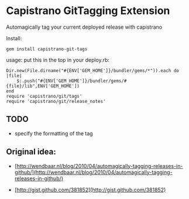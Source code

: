 Capistrano GitTagging Extension
====

Automagically tag your current deployed release with capistrano

Install: 

    gem install capistrano-git-tags

usage: put this in the top in your deploy.rb:

    Dir.new(File.dirname("#{ENV['GEM_HOME']}/bundler/gems/*")).each do |file|
        $:.push("#{ENV['GEM_HOME']}/bundler/gems/#{file}/lib",ENV['GEM_HOME'])
    end
    require 'capistrano/git/tags'
    require 'capistrano/git/release_notes'

TODO
---

* specify the formatting of the tag

Original idea: 
---

* [http://wendbaar.nl/blog/2010/04/automagically-tagging-releases-in-github/](http://wendbaar.nl/blog/2010/04/automagically-tagging-releases-in-github/)

* [http://gist.github.com/381852](http://gist.github.com/381852)